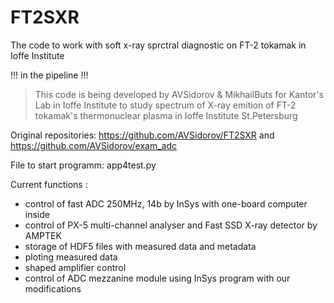 # FT2SXR
The code to work with soft x-ray sprctral diagnostic on FT-2 tokamak in Ioffe Institute

!!! in the pipeline !!!

> This code is being developed by AVSidorov & MikhailButs for Kantor's Lab in Ioffe Institute to study spectrum of X-ray emition of FT-2 tokamak's thermonuclear plasma in Ioffe Institute St.Petersburg

Original repositories: https://github.com/AVSidorov/FT2SXR and https://github.com/AVSidorov/exam_adc

File to start programm: app4test.py

Current functions :
- control of fast ADC 250MHz, 14b by InSys with one-board computer inside
- control of PX-5 multi-channel analyser and Fast SSD X-ray detector by AMPTEK
- storage of HDF5 files with measured data and metadata
- ploting measured data
- shaped amplifier control
- control of ADC mezzanine module using InSys program with our modifications
